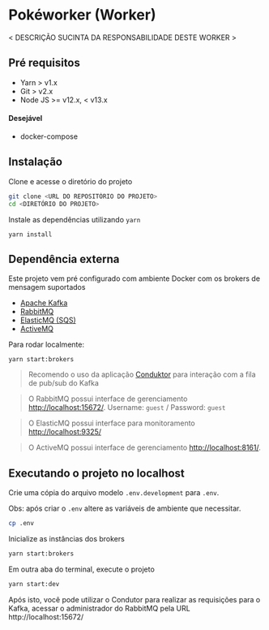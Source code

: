 # Pokéworker (Worker)

< DESCRIÇÃO SUCINTA DA RESPONSABILIDADE DESTE WORKER >

## Pré requisitos

- Yarn > v1.x
- Git > v2.x
- Node JS >= v12.x, < v13.x

#### Desejável

- docker-compose

## Instalação

Clone e acesse o diretório do projeto

```bash
git clone <URL DO REPOSITÓRIO DO PROJETO>
cd <DIRETÓRIO DO PROJETO>
```

Instale as dependências utilizando `yarn`

```
yarn install
```

## Dependência externa

Este projeto vem pré configurado com ambiente Docker com os brokers de mensagem suportados

- [Apache Kafka](https://kafka.apache.org/)
- [RabbitMQ](https://www.rabbitmq.com/)
- [ElasticMQ (SQS)](https://github.com/softwaremill/elasticmq/)
- [ActiveMQ](https://activemq.apache.org/)

Para rodar localmente:
```
yarn start:brokers
```

> Recomendo o uso da aplicação [Conduktor](https://www.conduktor.io/) para interação com a fila de pub/sub do Kafka

> O RabbitMQ possui interface de gerenciamento [http://localhost:15672/](http://localhost:15672/). Username: `guest` / Password: `guest`

> O ElasticMQ possui interface para monitoramento [http://localhost:9325/](http://localhost:15672/)

> O ActiveMQ possui interface de gerenciamento [http://localhost:8161/](http://localhost:8161/).

## Executando o projeto no localhost

Crie uma cópia do arquivo modelo `.env.development` para `.env`.

Obs: após criar o `.env` altere as variáveis de ambiente que necessitar.

```bash
cp .env
```

Inicialize as instâncias dos brokers
```bash
yarn start:brokers
```

Em outra aba do terminal, execute o projeto
```bash
yarn start:dev
```

Após isto, você pode utilizar o Condutor para realizar as requisições para o Kafka, acessar o administrador do RabbitMQ pela URL http://localhost:15672/
